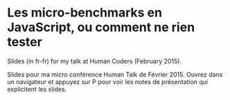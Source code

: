 # Les micro-benchmarks en JavaScript, ou comment ne rien tester
Slides (in fr-fr) for my talk at Human Coders (February 2015).

Slides pour ma micro conférence Human Talk de Février 2015. Ouvrez dans un
navigateur et appuyez sur P pour voir les notes de présentation qui explicitent
les slides.
